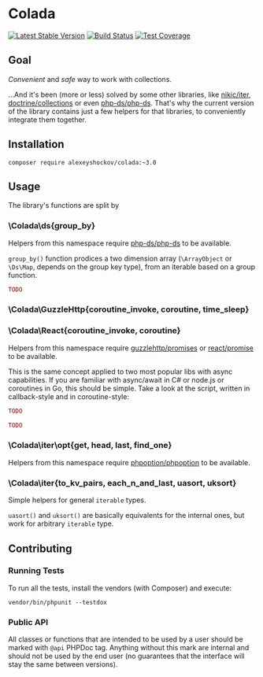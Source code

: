 # Colada

[![Latest Stable Version](https://poser.pugx.org/alexeyshockov/colada/v/stable)](https://packagist.org/packages/alexeyshockov/colada)
[![Build Status](https://travis-ci.org/alexeyshockov/colada.svg?branch=master)](https://travis-ci.org/alexeyshockov/colada)
[![Test Coverage](https://api.codeclimate.com/v1/badges/f82172ad33818d09b5a7/test_coverage)](https://codeclimate.com/github/alexeyshockov/colada/test_coverage)

## Goal

_Convenient_ and _safe_ way to work with collections.

...And it's been (more or less) solved by some other libraries, like [nikic/iter](https://github.com/nikic/iter), 
[doctrine/collections](https://github.com/doctrine/collections) or even 
[php-ds/php-ds](https://github.com/php-ds/polyfill). That's why the current version of the library contains just a few 
helpers for that libraries, to conveniently integrate them together. 

## Installation

```
composer require alexeyshockov/colada:~3.0
```

## Usage

The library's functions are split by 

### \Colada\ds\{group_by}

Helpers from this namespace require [php-ds/php-ds](https://github.com/php-ds/polyfill) to be available.

`group_by()` function prodices a two dimension array (`\ArrayObject` or `\Ds\Map`, depends on the group key type), from 
an iterable based on a group function.

```php
TODO
```

### \Colada\GuzzleHttp\{coroutine_invoke, coroutine, time_sleep}
### \Colada\React\{coroutine_invoke, coroutine}

Helpers from this namespace require [guzzlehttp/promises](https://github.com/guzzle/promises) or 
[react/promise](https://github.com/reactphp/promise) to be available.

This is the same concept applied to two most popular libs with async capabilities. If you are familiar with async/await 
in C# or node.js or coroutines in Go, this should be simple. Take a look at the script, written in callback-style and in 
coroutine-style:

```php
TODO
```

```php
TODO
```

### \Colada\iter\opt\{get, head, last, find_one}

Helpers from this namespace require [phpoption/phpoption](https://github.com/schmittjoh/php-option) to be available.

### \Colada\iter\{to_kv_pairs, each_n_and_last, uasort, uksort}

Simple helpers for general `iterable` types.

`uasort()` and `uksort()` are basically equivalents for the internal ones, but work for arbitrary `iterable` type.

## Contributing

### Running Tests

To run all the tests, install the vendors (with Composer) and execute:
```
vendor/bin/phpunit --testdox
```

### Public API

All classes or functions that are intended to be used by a user should be marked with `@api` PHPDoc tag. Anything without this mark 
are internal and should not be used by the end user (no guarantees that the interface will stay the same between 
versions).
